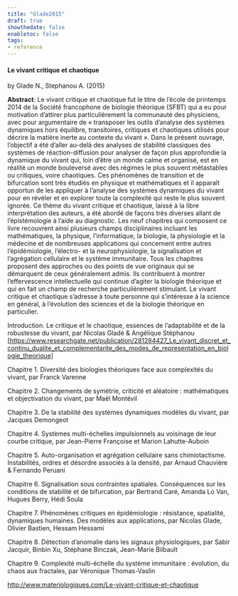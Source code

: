 ```yaml
---
title: "Glade2015"
draft: true
showthedate: false
enabletoc: false
tags:
- reference
---
```


#### **Le vivant critique et chaotique**     
by Glade N., Stephanou A. (2015)         

**Abstract**:  Le vivant critique et chaotique fut le titre de l’école de printemps 2014 de la Société francophone de biologie théorique (SFBT) qui a eu pour motivation d’attirer plus particulièrement la communauté des physiciens, avec pour argumentaire de « transposer les outils d’analyse des systèmes dynamiques hors équilibre, transitoires, critiques et chaotiques utilisés pour décrire la matière inerte au contexte du vivant ». Dans le présent ouvrage, l’objectif a été d’aller au-delà des analyses de stabilité classiques des systèmes de réaction-diffusion pour analyser de façon plus approfondie la dynamique du vivant qui, loin d’être un monde calme et organisé, est en réalité un monde bouleversé avec des régimes le plus souvent métastables ou critiques, voire chaotiques. Ces phénomènes de transition et de bifurcation sont très étudiés en physique et mathématiques et il apparaît opportun de les appliquer à l’analyse des systèmes dynamiques du vivant pour en révéler et en explorer toute la complexité qui reste le plus souvent ignorée. Ce thème du vivant critique et chaotique, laissé à la libre interprétation des auteurs, a été abordé de façons très diverses allant de l’épistémologie à l’aide au diagnostic. Les neuf chapitres qui composent ce livre recouvrent ainsi plusieurs champs disciplinaires incluant les mathématiques, la physique, l’informatique, la biologie, la physiologie et la médecine et de nombreuses applications qui concernent entre autres l’épidémiologie, l’électro- et la neurophysiologie, la signalisation et l’agrégation cellulaire et le système immunitaire. Tous les chapitres proposent des approches ou des points de vue originaux qui se démarquent de ceux généralement admis. Ils contribuent à montrer l’effervescence intellectuelle qui continue d’agiter la biologie théorique et qui en fait un champ de recherche particulièrement stimulant. Le vivant critique et chaotique s’adresse à toute personne qui s’intéresse à la science en général, à l’évolution des sciences et de la biologie théorique en particulier.

Introduction. Le critique et le chaotique, essences de l’adaptabilité et de la robustesse du vivant, par Nicolas Glade & Angélique Stéphanou
[https://www.researchgate.net/publication/281284427_Le_vivant_discret_et_continu_dualite_et_complementarite_des_modes_de_representation_en_biologie_theorique]

Chapitre 1. Diversité des biologies théoriques face aux complexités du vivant, par Franck Varenne

Chapitre 2. Changements de symétrie, criticité et aléatoire : mathématiques et objectivation du vivant, par Maël Montévil

Chapitre 3. De la stabilité des systèmes dynamiques modèles du vivant, par Jacques Demongeot

Chapitre 4. Systèmes multi-échelles impulsionnels au voisinage de leur courbe critique, par Jean-Pierre Françoise et Marion Lahutte-Auboin

Chapitre 5. Auto-organisation et agrégation cellulaire sans chimiotactisme. Instabilités, ordres et désordre associés à la densité, par Arnaud Chauvière & Fernando Peruani

Chapitre 6. Signalisation sous contraintes spatiales. Conséquences sur les conditions de stabilité et de bifurcation, par Bertrand Caré, Amanda Lo Van, Hugues Berry, Hédi Soula

Chapitre 7. Phénomènes critiques en épidémiologie : résistance, spatialité, dynamiques humaines. Des modèles aux applications, par Nicolas Glade, Olivier Bastien, Hessam Hessami

Chapitre 8. Détection d’anomalie dans les signaux physiologiques, par Sabir Jacquir, Binbin Xu, Stéphane Binczak, Jean-Marie Bilbault

Chapitre 9. Complexité multi-échelle du système immunitaire : évolution, du chaos aux fractales, par Véronique Thomas-Vaslin

http://www.materiologiques.com/Le-vivant-critique-et-chaotique

